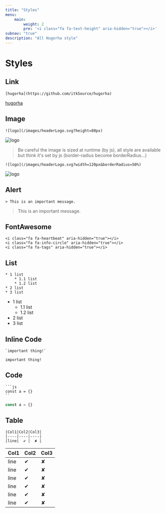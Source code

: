 ```yaml
---
title: "Styles"
menu: 
    main:
        weight: 2
        pre: '<i class="fa fa-text-height" aria-hidden="true"></i>'
subnav: "true"
description: "All Hugorha style"
---
```


# Styles

## Link

```text
[hugorha](https://github.com/itkSource/hugorha)
```

[hugorha](https://github.com/itkSource/hugorha)

## Image

```text
![logo](/images/headerLogo.svg?height=80px)
```

![logo](/images/headerLogo.svg?height=80px)

> Be careful the image is sized at runtime (by js), all style are available but think it's set by js (border-radius become borderRadius...)

```text
![logo](/images/headerLogo.svg?width=120px&borderRadius=50%)
```

![logo](/images/headerLogo.svg?width=220px&borderRadius=50%)

## Alert

```text
> This is an important message.
```

> This is an important message.

## FontAwesome

```text
<i class="fa fa-heartbeat" aria-hidden="true"></i>
<i class="fa fa-info-circle" aria-hidden="true"></i>
<i class="fa fa-tags" aria-hidden="true"></i>
```
<i class="fa fa-heartbeat" aria-hidden="true"></i>
<i class="fa fa-info-circle" aria-hidden="true"></i>
<i class="fa fa-tags" aria-hidden="true"></i>

## List

```text
* 1 list
    * 1.1 list
    * 1.2 list
* 2 list
* 3 list
```

* 1 list
    * 1.1 list
    * 1.2 list
* 2 list
* 3 list

## Inline Code

```text
`important thing!`
```

`important thing!`

## Code

```text
```js
const a = {}
``
```

```js
const a = {}
```

## Table

```text
|Col1|Col2|Col3|
|----|----|----|
|line|  ✔ |  ✘ |
```

|Col1|Col2|Col3|
|----|----|----|
|line|  ✔ |  ✘ |
|line|  ✔ |  ✘ |
|line|  ✔ |  ✘ |
|line|  ✔ |  ✘ |
|line|  ✔ |  ✘ |
|line|  ✔ |  ✘ |

